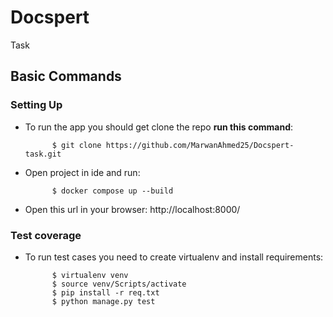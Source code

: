 # Docspert

Task


## Basic Commands

### Setting Up

- To run the app you should get clone the repo **run this command**:
  ```
        $ git clone https://github.com/MarwanAhmed25/Docspert-task.git
  ```
  
- Open project in ide and run:
  ```
        $ docker compose up --build
  ```

- Open this url in your browser:
      http://localhost:8000/

### Test coverage

- To run test cases you need to create virtualenv and install requirements:
  ```
        $ virtualenv venv
        $ source venv/Scripts/activate
        $ pip install -r req.txt
        $ python manage.py test
  ```
